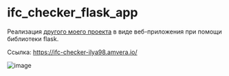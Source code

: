 # ifc_checker_flask_app
Реализация [другого моего проекта](https://github.com/i-savelev/ifc_checker) в виде веб-приложения при помощи библиотеки flask.

Ссылка: https://ifc-checker-ilya98.amvera.io/

![image](https://github.com/user-attachments/assets/0694ad1f-aeea-4921-bacf-11c8bdc1d0bf)
